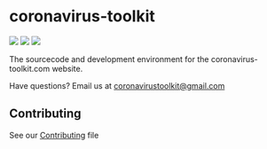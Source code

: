 # coronavirus-toolkit

![](https://flat.badgen.net/github/status/zeue/coronavirus-toolkit)
![](https://flat.badgen.net/github/license/zeue/coronavirus-toolkit)
![](https://flat.badgen.net/github/contributors/zeue/coronavirus-toolkit)

The sourcecode and development environment for the coronavirus-toolkit.com website.

Have questions? Email us at <a href="mailto:coronavirustoolkit@gmail.com">coronavirustoolkit@gmail.com</a>

## Contributing

See our [Contributing](CONTRIBUTING.md) file
